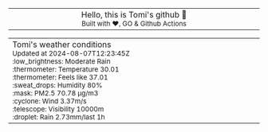 
<div align="center">
<table>
<tbody>
<td align="center">
<img width="2000" height="0"><br>
Hello, this is Tomi's github 👋<br>
<sup>Built with ❤️, GO & Github Actions</sup><br>
<img width="2000" height="0">
</td>
</tbody>
</table>
</div>
<table>
<tbody>
<td align="left">
<img width="2000" height="0"><br>
Tomi's weather conditions<br>
<sup>Updated at 2024-08-07T12:23:45Z</sup><br>
<sup>:low_brightness: Moderate Rain</sup><br>
<sup>:thermometer: Temperature 30.01 </sup><br>
<sup>:thermometer: Feels like 37.01</sup><br>
<sup>:sweat_drops: Humidity 80%</sup><br>
<sup>:mask: PM2.5 70.78 μg/m3</sup><br>
<sup>:cyclone: Wind 3.37m/s </sup><br>
<sup>:telescope: Visibility 10000m </sup><br>
<sup>:droplet: Rain 2.73mm/last 1h </sup><br>
<img width="2000" height="0">
</td>
<td align="left">
<img width="2000" height="0"><br>
<br>
<img width="2000" height="0">
</td>
</tbody>
</table>
</div>
    
